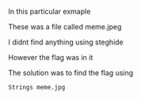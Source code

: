 

In this particular exmaple


These was a file called meme.jpeg


I didnt find anything using steghide

However the flag was in it

The solution was  to find the flag using 

```
Strings meme.jpg
```


